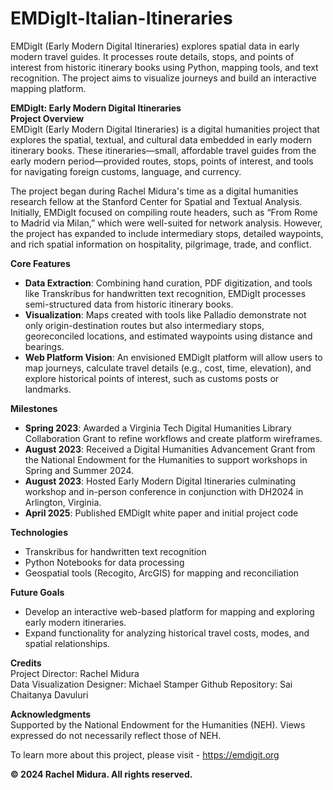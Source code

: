 # EMDigIt-Italian-Itineraries
EMDigIt (Early Modern Digital Itineraries) explores spatial data in early modern travel guides. It processes route details, stops, and points of interest from historic itinerary books using Python, mapping tools, and text recognition. The project aims to visualize journeys and build an interactive mapping platform.


**EMDigIt: Early Modern Digital Itineraries**  
**Project Overview**  
EMDigIt (Early Modern Digital Itineraries) is a digital humanities project that explores the spatial, textual, and cultural data embedded in early modern itinerary books. These itineraries—small, affordable travel guides from the early modern period—provided routes, stops, points of interest, and tools for navigating foreign customs, language, and currency.  

The project began during Rachel Midura's time as a digital humanities research fellow at the Stanford Center for Spatial and Textual Analysis. Initially, EMDigIt focused on compiling route headers, such as “From Rome to Madrid via Milan,” which were well-suited for network analysis. However, the project has expanded to include intermediary stops, detailed waypoints, and rich spatial information on hospitality, pilgrimage, trade, and conflict.  

**Core Features**  
- **Data Extraction**: Combining hand curation, PDF digitization, and tools like Transkribus for handwritten text recognition, EMDigIt processes semi-structured data from historic itinerary books.  
- **Visualization**: Maps created with tools like Palladio demonstrate not only origin-destination routes but also intermediary stops, georeconciled locations, and estimated waypoints using distance and bearings.  
- **Web Platform Vision**: An envisioned EMDigIt platform will allow users to map journeys, calculate travel details (e.g., cost, time, elevation), and explore historical points of interest, such as customs posts or landmarks.  

**Milestones**  
- **Spring 2023**: Awarded a Virginia Tech Digital Humanities Library Collaboration Grant to refine workflows and create platform wireframes.  
- **August 2023**: Received a Digital Humanities Advancement Grant from the National Endowment for the Humanities to support workshops in Spring and Summer 2024.
- **August 2023**: Hosted Early Modern Digital Itineraries culminating workshop and in-person conference in conjunction with DH2024 in Arlington, Virginia. 
- **April 2025**: Published EMDigIt white paper and initial project code

**Technologies**  
- Transkribus for handwritten text recognition 
- Python Notebooks for data processing  
- Geospatial tools (Recogito, ArcGIS) for mapping and reconciliation

**Future Goals**  
- Develop an interactive web-based platform for mapping and exploring early modern itineraries.  
- Expand functionality for analyzing historical travel costs, modes, and spatial relationships.  

**Credits**  
Project Director: Rachel Midura  
Data Visualization Designer: Michael Stamper
Github Repository: Sai Chaitanya Davuluri

**Acknowledgments**  
Supported by the National Endowment for the Humanities (NEH). Views expressed do not necessarily reflect those of NEH.  

To learn more about this project, please visit - https://emdigit.org

**© 2024 Rachel Midura. All rights reserved.**

